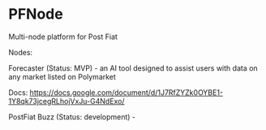 # PFNode
Multi-node platform for Post Fiat

Nodes:

Forecaster (Status: MVP) - an AI tool designed to assist users with data on any market listed on Polymarket

Docs: https://docs.google.com/document/d/1J7RfZYZk0OYBE1-1Y8qk73jcegRLhojVxJu-G4NdExo/

PostFiat Buzz (Status: development) - 
